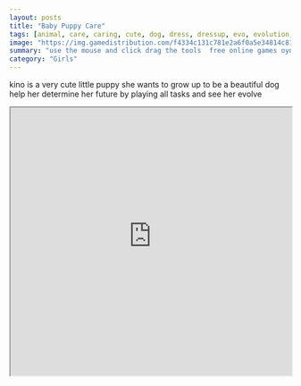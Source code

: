 ```yaml
---
layout: posts
title: "Baby Puppy Care"
tags: [animal, care, caring, cute, dog, dress, dressup, evo, evolution, fun, pet, puppy, virtual, free, online, games, oyna, game, free, games, play, play, games]
image: "https://img.gamedistribution.com/f4334c131c781e2a6f0a5e34814c8147.jpg"
summary: "use the mouse and click drag the tools  free online games oyna game free games play play games"
category: "Girls"
---
```


kino is a very cute little puppy she wants to grow up to be a beautiful dog help her determine her future by playing all tasks and see her evolve

<iframe width="100%" height="480px;" src="https://flash.gamedistribution.com?game=f4334c131c781e2a6f0a5e34814c8147"></iframe>